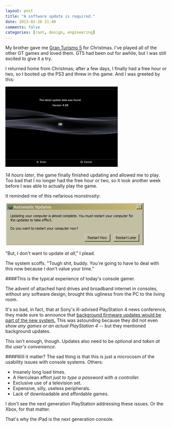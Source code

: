 ```yaml
---
layout: post
title: "A software update is required."
date: 2013-02-26 21:40
comments: false
categories: [rant, design, engineering]
---
```


My brother gave me [Gran Turismo 5](http://us.gran-turismo.com/us/) for Christmas.  I've played all of the other GT games and loved them. GT5 had been out for awhile, but I was still excited to give it a try.

I returned home from Christmas; after a few days, I finally had a free hour or two, so I booted up the PS3 and threw in the game.  And I was greeted by this:

![The latest update data was found.](/assets/2013-02-26/ps3-update.jpg)

_14 hours later_, the game finally finished updating and allowed me to play.  Too bad that I no longer had the free hour or two, so it took another week before I was able to actually play the game.

It reminded me of this nefarious monstrosity:

![Windows Update restart nag](/assets/2013-02-26/windows-update.png)

"But, I don't want to update _at all_," I plead.  

The system scoffs. "Tough shit, buddy.  You're going to have to deal with this now because I don't value your time."

<!--more-->
####This is the typical experience of today's console gamer.

The advent of attached hard drives and broadband internet in consoles, without any software design, brought this ugliness from the PC to the living room.

It's so bad, in fact, that at Sony's ill-advised PlayStation 4 news conference, they made sure to announce that [background firmware updates would be part of the new system.](http://www.mcvuk.com/news/read/ps4-to-have-background-firmware-updates/0111249)  This was astounding because they did not even _show any games or an actual PlayStation 4_ -- but they mentioned background updates.

This isn't enough, though.  Updates also need to be _optional_ and _taken at the user's convenience_.

####Will it matter?
The sad thing is that this is just a microcosm of the usability issues with console systems.  Others:

* Insanely long load times.  
* A Herculean effort _just to type a password with a controller._  
* Exclusive use of a television set.
* Expensive, silly, useless peripherals.
* Lack of downloadable and affordable games.

I don't see the next generation PlayStation addressing these issues.  Or the Xbox, for that matter.  

That's why the iPad is the next generation console.